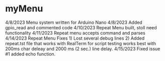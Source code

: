 # myMenu
 4/8/2023 Menu system written for Arduino Nano
 4/8/2023 Added gpio_read and commented code
 4/10/2023 Repeat Menu built, stoll need functionality
 4/11/2023 Repeat menu accepts command and parses
 4/14/2023 Repeat Menu Fixes
    1) Lost several debug lines
    2) Added repeat.tst file that works with RealTerm for script testing works best with 200ms char deleay and 2000 ms (2 sec.) line delay.
 4/15/2023 Fixed issue #1 added echo function.
 
    